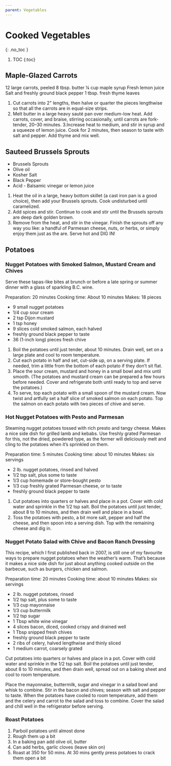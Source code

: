 ```yaml
---
parent: Vegetables
---
```


# Cooked Vegetables
{: .no_toc }

1. TOC
{:toc}

## Maple-Glazed Carrots

12 large carrots, peeled
8 tbsp. butter
¼ cup maple syrup
Fresh lemon juice
Salt and freshly ground black pepper
1 tbsp. fresh thyme leaves
 
1. Cut carrots into 2" lengths, then halve or quarter the pieces lengthwise so that all the carrots are in equal-size strips.
2. Melt butter in a large heavy sauté pan over medium-low heat. Add carrots, cover, and braise, stirring occasionally, until carrots are fork-tender, 20–30 minutes.
3.Increase heat to medium, and stir in syrup and a squeeze of lemon juice. Cook for 2 minutes, then season to taste with salt and pepper. Add thyme and mix well.

## Sauteed Brussels Sprouts

* Brussels Sprouts
* Olive oil
* Kosher Salt
* Black Pepper
* Acid - Balsamic vinegar or lemon juice

1. Heat the oil in a large, heavy bottom skillet (a cast iron pan is a good choice), then add your Brussels sprouts. Cook undisturbed until    caramelized.
1. Add spices and stir. Continue to cook and stir until the Brussels sprouts are deep dark golden brown.
1. Remove from the heat, and stir in the vinegar. Finish the sprouts off any way you like: a handful of Parmesan cheese, nuts, or herbs, or simply enjoy them just as the are. Serve hot and DIG IN!

## Potatoes

### Nugget Potatoes with Smoked Salmon, Mustard Cream and Chives

Serve these tapas-like bites at brunch or before a late spring or summer dinner with a glass of sparkling B.C. wine.

Preparation: 20 minutes
Cooking time: About 10 minutes
Makes: 18 pieces

* 9 small nugget potatoes
* 1/4 cup sour cream
* 2 tsp Dijon mustard
* 1 tsp honey
* 9 slices cold smoked salmon, each halved
* freshly ground black pepper to taste
* 36 (1-inch long) pieces fresh chive

 
1. Boil the potatoes until just tender, about 10 minutes. Drain well, set on a large plate and cool to room temperature.
1. Cut each potato in half and set, cut-side up, on a serving plate. If needed, trim a little from the bottom of each potato if they don’t sit flat.
1. Place the sour cream, mustard and honey in a small bowl and mix until smooth. (The potatoes and mustard cream can be prepared a few hours before needed. Cover and refrigerate both until ready to top and serve the potatoes.)
1. To serve, top each potato with a small spoon of the mustard cream. Now twist and artfully set a half slice of smoked salmon on each potato. Top the salmon on each potato with two pieces of chive and serve.

 
### Hot Nugget Potatoes with Pesto and Parmesan

Steaming nugget potatoes tossed with rich presto and tangy cheese. Makes a nice side dish for grilled lamb and kebabs. Use freshly grated Parmesan for this, not the dried, powdered type, as the former will deliciously melt and cling to the potatoes when it’s sprinkled on them.

Preparation time: 5 minutes
Cooking time: about 10 minutes
Makes: six servings


* 2 lb. nugget potatoes, rinsed and halved
* 1/2 tsp salt, plus some to taste
* 1/3 cup homemade or store-bought pesto
* 1/3 cup freshly grated Parmesan cheese, or to taste
* freshly ground black pepper to taste

1. Cut potatoes into quarters or halves and place in a pot. Cover with cold water and sprinkle in the 1/2 tsp salt. Boil the potatoes until just tender, about 8 to 10 minutes, and then drain well and place in a bowl.
1. Toss the potatoes with pesto, a bit more salt, pepper and half the cheese, and then spoon into a serving dish. Top with the remaining cheese and dig in.

### Nugget Potato Salad with Chive and Bacon Ranch Dressing

This recipe, which I first published back in 2007, is still one of my favourite ways to prepare nugget potatoes when the weather’s warm. That’s because it makes a nice side dish for just about anything cooked outside on the barbecue, such as burgers, chicken and salmon.

Preparation time: 20 minutes
Cooking time: about 10 minutes
Makes: six servings

* 2 lb. nugget potatoes, rinsed
* 1/2 tsp salt, plus some to taste
* 1/3 cup mayonnaise
* 1/3 cup buttermilk
* 1/2 tsp sugar
* 1 Tbsp white wine vinegar
* 4 slices bacon, diced, cooked crispy and drained well
* 1 Tbsp snipped fresh chives
* freshly ground black pepper to taste
* 2 ribs of celery, halved lengthwise and thinly sliced
* 1 medium carrot, coarsely grated

Cut potatoes into quarters or halves and place in a pot. Cover with cold water and sprinkle in the 1/2 tsp salt. Boil the potatoes until just tender, about 8 to 10 minutes, and then drain well, spread out on a baking sheet and cool to room temperature.

Place the mayonnaise, buttermilk, sugar and vinegar in a salad bowl and whisk to combine. Stir in the bacon and chives; season with salt and pepper to taste. When the potatoes have cooled to room temperature, add them and the celery and carrot to the salad and toss to combine. Cover the salad and chill well in the refrigerator before serving.

### Roast Potatoes

1. Parboil potatoes until almost done
1. Rough them up a bit
1. In a baking pan add olive oil, butter
1. Can add herbs, garlic cloves (leave skin on)
1. Roast at 350 for 50 mins.  At 30 mins gently press potatoes to crack them open a bit

 
